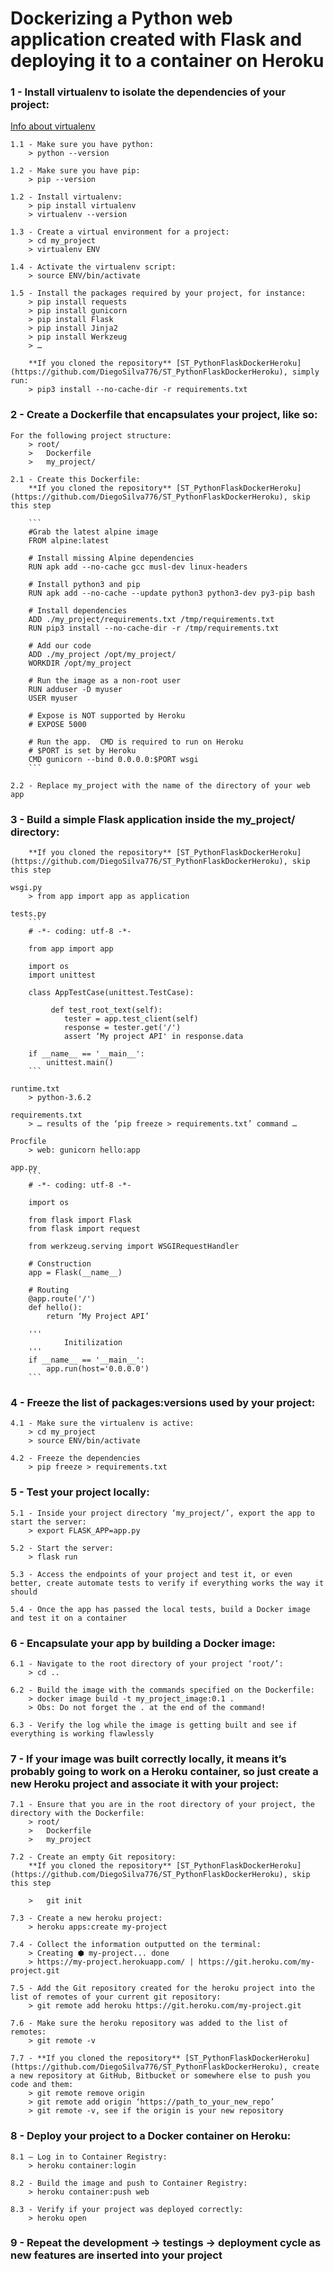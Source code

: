 # Dockerizing a Python web application created with Flask  and deploying it to a container on Heroku

### 1 - Install virtualenv to isolate the dependencies of your project:

[Info about virtualenv](http://docs.python-guide.org/en/latest/dev/virtualenvs/#virtualenvironments-ref)

    1.1 - Make sure you have python:
        > python --version

	1.2 - Make sure you have pip:
	    > pip --version

	1.2 - Install virtualenv:
	    > pip install virtualenv
	    > virtualenv --version

	1.3 - Create a virtual environment for a project:
	    > cd my_project
	    > virtualenv ENV

	1.4 - Activate the virtualenv script:
	    > source ENV/bin/activate

	1.5 - Install the packages required by your project, for instance:
		> pip install requests
        > pip install gunicorn
		> pip install Flask
		> pip install Jinja2
		> pip install Werkzeug
		> …

	    **If you cloned the repository** [ST_PythonFlaskDockerHeroku](https://github.com/DiegoSilva776/ST_PythonFlaskDockerHeroku), simply run:
		> pip3 install --no-cache-dir -r requirements.txt

### 2 - Create a Dockerfile that encapsulates your project, like so:

	For the following project structure:
		> root/
		> 	Dockerfile
		> 	my_project/

    2.1 - Create this Dockerfile:
	    **If you cloned the repository** [ST_PythonFlaskDockerHeroku](https://github.com/DiegoSilva776/ST_PythonFlaskDockerHeroku), skip this step

        ```
        #Grab the latest alpine image
        FROM alpine:latest

        # Install missing Alpine dependencies
        RUN apk add --no-cache gcc musl-dev linux-headers

        # Install python3 and pip
        RUN apk add --no-cache --update python3 python3-dev py3-pip bash

        # Install dependencies
        ADD ./my_project/requirements.txt /tmp/requirements.txt
        RUN pip3 install --no-cache-dir -r /tmp/requirements.txt

        # Add our code
        ADD ./my_project /opt/my_project/
        WORKDIR /opt/my_project

        # Run the image as a non-root user
        RUN adduser -D myuser
        USER myuser

        # Expose is NOT supported by Heroku
        # EXPOSE 5000

        # Run the app.  CMD is required to run on Heroku
        # $PORT is set by Heroku            
        CMD gunicorn --bind 0.0.0.0:$PORT wsgi 
        ```

    2.2 - Replace my_project with the name of the directory of your web app

### 3 - Build a simple Flask application inside the my_project/ directory:
        **If you cloned the repository** [ST_PythonFlaskDockerHeroku](https://github.com/DiegoSilva776/ST_PythonFlaskDockerHeroku), skip this step
 
	wsgi.py
		> from app import app as application

	tests.py
        ```
		# -*- coding: utf-8 -*-

		from app import app

		import os
		import unittest

		class AppTestCase(unittest.TestCase):

		     def test_root_text(self):
		        tester = app.test_client(self)
		        response = tester.get('/')
		        assert ‘My project API' in response.data

		if __name__ == '__main__':
		    unittest.main()
        ```

	runtime.txt
		> python-3.6.2

	requirements.txt
		> … results of the ‘pip freeze > requirements.txt’ command …

	Procfile
		> web: gunicorn hello:app

	app.py
        ```
		# -*- coding: utf-8 -*-

		import os

		from flask import Flask
		from flask import request

		from werkzeug.serving import WSGIRequestHandler

		# Construction
		app = Flask(__name__)

		# Routing
		@app.route('/')
		def hello():
		    return ‘My Project API’

		'''
	    		Initilization
		'''
		if __name__ == '__main__':
		    app.run(host='0.0.0.0')
        ```

### 4 - Freeze the list of packages:versions used by your project:

	4.1 - Make sure the virtualenv is active:
	    > cd my_project
	    > source ENV/bin/activate

	4.2 - Freeze the dependencies
	    > pip freeze > requirements.txt

### 5 - Test your project locally:

	5.1 - Inside your project directory ‘my_project/’, export the app to start the server:
	    > export FLASK_APP=app.py

	5.2 - Start the server:
	    > flask run

	5.3 - Access the endpoints of your project and test it, or even better, create automate tests to verify if everything works the way it should

	5.4 - Once the app has passed the local tests, build a Docker image and test it on a container
	
### 6 - Encapsulate your app by building a Docker image:
	
	6.1 - Navigate to the root directory of your project ‘root/’:
	    > cd ..

	6.2 - Build the image with the commands specified on the Dockerfile:
	    > docker image build -t my_project_image:0.1 .
	    > Obs: Do not forget the . at the end of the command!

	6.3 - Verify the log while the image is getting built and see if everything is working flawlessly

### 7 - If your image was built correctly locally, it means it’s probably going to work on a Heroku container, so just create a new Heroku project and associate it with your project:

	7.1 - Ensure that you are in the root directory of your project, the directory with the Dockerfile:
		> root/
		>	Dockerfile
		>	my_project

	7.2 - Create an empty Git repository:
        **If you cloned the repository** [ST_PythonFlaskDockerHeroku](https://github.com/DiegoSilva776/ST_PythonFlaskDockerHeroku), skip this step

	    >   git init

	7.3 - Create a new heroku project:
	    > heroku apps:create my-project

	7.4 - Collect the information outputted on the terminal:
	    > Creating ⬢ my-project... done
	    > https://my-project.herokuapp.com/ | https://git.heroku.com/my-project.git

	7.5 - Add the Git repository created for the heroku project into the list of remotes of your current git repository:
	    > git remote add heroku https://git.heroku.com/my-project.git

	7.6 - Make sure the heroku repository was added to the list of remotes:
	    > git remote -v

    7.7 - **If you cloned the repository** [ST_PythonFlaskDockerHeroku](https://github.com/DiegoSilva776/ST_PythonFlaskDockerHeroku), create a new repository at GitHub, Bitbucket or somewhere else to push you code and them:
        > git remote remove origin
        > git remote add origin ‘https://path_to_your_new_repo’
        > git remote -v, see if the origin is your new repository

### 8 - Deploy your project to a Docker container on Heroku:

	8.1 — Log in to Container Registry:
	    > heroku container:login

	8.2 - Build the image and push to Container Registry:
	    > heroku container:push web

	8.3 - Verify if your project was deployed correctly:
	    > heroku open

### 9 - Repeat the development -> testings -> deployment cycle as new features are inserted into your project